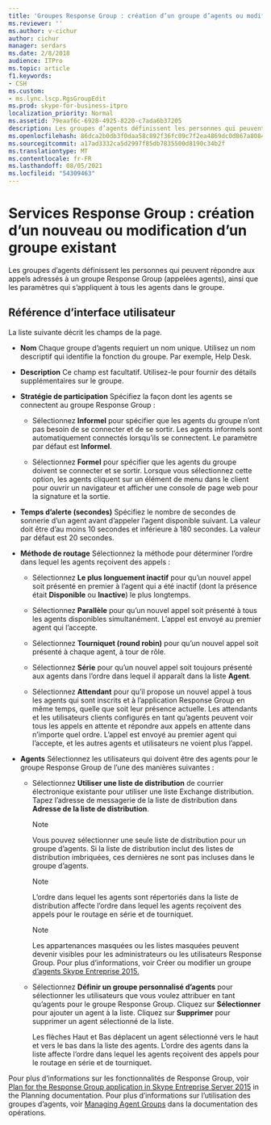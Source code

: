 ```yaml
---
title: 'Groupes Response Group : création d’un groupe d’agents ou modification d’un groupe d’agents existant'
ms.reviewer: ''
ms.author: v-cichur
author: cichur
manager: serdars
ms.date: 2/8/2018
audience: ITPro
ms.topic: article
f1.keywords:
- CSH
ms.custom:
- ms.lync.lscp.RgsGroupEdit
ms.prod: skype-for-business-itpro
localization_priority: Normal
ms.assetid: 79eaaf6c-6928-4925-8220-c7ada6b37205
description: Les groupes d’agents définissent les personnes qui peuvent répondre aux appels adressés à un groupe Response Group (appelées agents), ainsi que les paramètres qui s’appliquent à tous les agents dans le groupe.
ms.openlocfilehash: 86dca2b0db3f0daa58c892f36fc09c7f2ea4869dc0d867a8084a16d626b327f6
ms.sourcegitcommit: a17ad3332ca5d2997f85db7835500d8190c34b2f
ms.translationtype: MT
ms.contentlocale: fr-FR
ms.lasthandoff: 08/05/2021
ms.locfileid: "54309463"
---
```

# <a name="response-groups-create-new-or-edit-existing-agent-group"></a>Services Response Group : création d’un nouveau ou modification d’un groupe existant

Les groupes d’agents définissent les personnes qui peuvent répondre aux appels adressés à un groupe Response Group (appelées agents), ainsi que les paramètres qui s’appliquent à tous les agents dans le groupe.

## <a name="ui-reference"></a>Référence d’interface utilisateur

La liste suivante décrit les champs de la page.

- **Nom** Chaque groupe d’agents requiert un nom unique. Utilisez un nom descriptif qui identifie la fonction du groupe. Par exemple, Help Desk.

- **Description** Ce champ est facultatif. Utilisez-le pour fournir des détails supplémentaires sur le groupe.

- **Stratégie de participation** Spécifiez la façon dont les agents se connectent au groupe Response Group :

  - Sélectionnez **Informel** pour spécifier que les agents du groupe n’ont pas besoin de se connecter et de se sortir. Les agents informels sont automatiquement connectés lorsqu’ils se connectent. Le paramètre par défaut est **Informel**.

  - Sélectionnez **Formel** pour spécifier que les agents du groupe doivent se connecter et se sortir. Lorsque vous sélectionnez cette option, les agents cliquent sur un élément de menu dans le client pour ouvrir un navigateur et afficher une console de page web pour la signature et la sortie.

- **Temps d’alerte (secondes)** Spécifiez le nombre de secondes de sonnerie d’un agent avant d’appeler l’agent disponible suivant. La valeur doit être d’au moins 10 secondes et inférieure à 180 secondes. La valeur par défaut est 20 secondes.

- **Méthode de routage** Sélectionnez la méthode pour déterminer l’ordre dans lequel les agents reçoivent des appels :

  - Sélectionnez **Le plus longuement inactif** pour qu’un nouvel appel soit présenté en premier à l’agent qui a été inactif (dont la présence était **Disponible** ou **Inactive**) le plus longtemps.

  - Sélectionnez **Parallèle** pour qu’un nouvel appel soit présenté à tous les agents disponibles simultanément. L’appel est envoyé au premier agent qui l’accepte.

  - Sélectionnez **Tourniquet (round robin)** pour qu’un nouvel appel soit présenté à chaque agent, à tour de rôle.

  - Sélectionnez **Série** pour qu’un nouvel appel soit toujours présenté aux agents dans l’ordre dans lequel il apparaît dans la liste **Agent**.

  - Sélectionnez **Attendant** pour qu’il propose un nouvel appel à tous les agents qui sont inscrits et à l’application Response Group en même temps, quelle que soit leur présence actuelle. Les attendants et les utilisateurs clients configurés en tant qu’agents peuvent voir tous les appels en attente et répondre aux appels en attente dans n’importe quel ordre. L’appel est envoyé au premier agent qui l’accepte, et les autres agents et utilisateurs ne voient plus l’appel.

- **Agents** Sélectionnez les utilisateurs qui doivent être des agents pour le groupe Response Group de l’une des manières suivantes :

  - Sélectionnez **Utiliser une liste de distribution** de courrier électronique existante pour utiliser une liste Exchange distribution. Tapez l’adresse de messagerie de la liste de distribution dans **Adresse de la liste de distribution**.

    > [!NOTE]
    > Vous pouvez sélectionner une seule liste de distribution pour un groupe d’agents. Si la liste de distribution inclut des listes de distribution imbriquées, ces dernières ne sont pas incluses dans le groupe d’agents.

    > [!NOTE]
    > L’ordre dans lequel les agents sont répertoriés dans la liste de distribution affecte l’ordre dans lequel les agents reçoivent des appels pour le routage en série et de tourniquet.

    > [!NOTE]
    > Les appartenances masquées ou les listes masquées peuvent devenir visibles pour les administrateurs ou les utilisateurs Response Group. Pour plus d’informations, voir Créer ou modifier un groupe [d’agents Skype Entreprise 2015.](../../deploy/deploy-enterprise-voice/create-or-modify-an-agent-group.md)

  - Sélectionnez **Définir un groupe personnalisé d’agents** pour sélectionner les utilisateurs que vous voulez attribuer en tant qu’agents pour le groupe Response Group. Cliquez sur **Sélectionner** pour ajouter un agent à la liste. Cliquez sur **Supprimer** pour supprimer un agent sélectionné de la liste.

    Les flèches Haut et Bas déplacent un agent sélectionné vers le haut et vers le bas dans la liste des agents. L’ordre des agents dans la liste affecte l’ordre dans lequel les agents reçoivent des appels pour le routage en série et de tourniquet.

Pour plus d’informations sur les fonctionnalités de Response Group, voir [Plan for the Response Group application in Skype Entreprise Server 2015](../../plan-your-deployment/enterprise-voice-solution/response-group.md) in the Planning documentation. Pour plus d’informations sur l’utilisation des groupes d’agents, voir [Managing Agent Groups](/previous-versions/office/lync-server-2013/lync-server-2013-managing-response-group-agent-groups) dans la documentation des opérations.